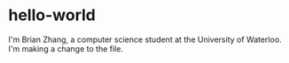 # hello-world

I'm Brian Zhang, a computer science student at the University of Waterloo. 
I'm making a change to the file.

